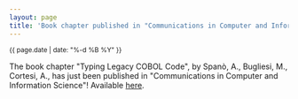 ```yaml
---
layout: page
title: 'Book chapter published in "Communications in Computer and Information Science"!'
---
```


<small>{{ page.date | date: "%-d %B %Y" }}</small>

The book chapter "Typing Legacy COBOL Code", by Spanò, A., Bugliesi, M., Cortesi, A., has just been published in "Communications in Computer and Information Science"! Available [here](https://doi.org/10.1007/978-3-642-36177-7_10).
